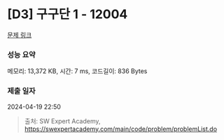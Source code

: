 # [D3] 구구단 1 - 12004 

[문제 링크](https://swexpertacademy.com/main/code/problem/problemDetail.do?contestProbId=AXkcWgFa8sADFAS8) 

### 성능 요약

메모리: 13,372 KB, 시간: 7 ms, 코드길이: 836 Bytes

### 제출 일자

2024-04-19 22:50



> 출처: SW Expert Academy, https://swexpertacademy.com/main/code/problem/problemList.do